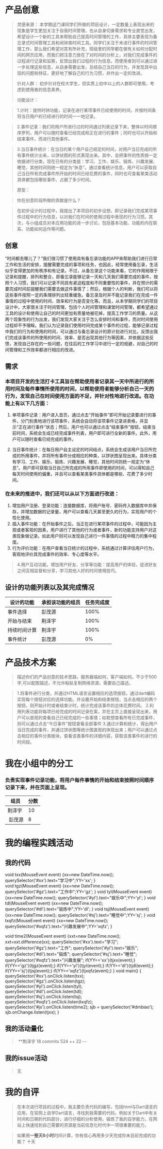 # 产品创意
>
>灵感来源：
本学期这门课同学们所做的项目设计，一定数量上表现出来的现象是学生更加关注于自我时间管理，也从自身切身需求和专业直觉出发，希望设计一个新的工具来帮助自己提高时间管理的工作，具体主要表现为备忘录式时间管理工具和闹钟类时间工具。同学们关注于未进行事件的时间管理工作，那么我们希望对其有所补充，班级里的同学都在做有关如何分配时间的网页应用，而我们把注意力放在了对时间的分析上，对我们完成事件的过程进行记录和监察，反馈出我们过程的行为信息。而使用者则可以通过进一步处理这些信息，从自身需要出发，总结自己当日的行为，并发现其中出现的问题和特征，更好地了解自己的行为习惯，并作出一定的改进。
>
>针对人群：
初步针对在校大学生，但实质上初中以上的人群即可使用，考虑到使用者的信息素养。
>
>功能设计：

> 1.计时：提供时钟功能，记录在进行某项事件已经使用的时间，并按时间条将当日用户的已经进行的时间一一地记录。

> 2.事件记录：我们将用户所进行过的时间通过列表记录下来，整体以时间顺序罗列，用户可以随时查看已经完成和正在进行的事件；同时也可以开始和结束事件，而进行其他事件。

> 3.当日事件统计：在当日的某个用户自己规定的时间，对用户当日完成的所有事件统计出来，以饼状图的形式表现出来。其中，会把事件的性质按一定依据进行分类，现在已有的分类是：学习、工作、娱乐、锻炼、兴趣发展、睡觉，其他时间则统一规定为“休息”。通过查看统计信息，用户可以获取自己当日所有完成事件所开始的时间已经花费的事件，同时也可查看某类活动具体都包括哪些事件、占据了多少时间。
>
>原型：

>你在创意阶段所做的贡献是什么？

>在初步设计的过程中，我提出了本项目的初步设想，即记录我们完成某项事件过程中的行为信息，以对我们在时间的使用过程中表现的行为习惯。其次，与小组成员对本应用功能的进一步讨论，包括基本功能、功能的内在联系、功能如何运作等问题。


## 创意
“时间都去哪儿了？”我们很习惯了使用具有备忘录功能的APP来帮助我们进行日常工作和生活的安排，提醒需要完成的事项和任务，也因此，经常使用备忘录，生活似乎变得更加的有秩序和有记录。不过，从备忘录这个功能来看，它的作用局限于记录和提醒，排列和整合，即备忘录能够记录一天和几天我们需要完成的事件，按照个人习惯，我们可以记录不同具有紧迫程度和不同重要性的事件，并在预计的需要完成时间前提醒我们需要去做这件事情了；然后，根据个人的判断，我们可以将这些事件按照一定的条理排列出轻重缓急。备忘录及时并不能记录我们在完成一件事情的过程中使用的时间、效率和行为是否变化等。而且，从本学期同学们的项目设计中，大家很关注于时间管理，包括个人时间管理和课堂时间管理，都希望通过工具的设计和使用让自己的时间更加有质量地被花掉，提高工作学习的质量。从这两个现象性的行为出发，我们发现大家关注于怎么安排时间和事件，而对时间使用过程却不予理睬。我们认为记录我们使用时间完成某个事件的过程，能够记录过程中我们的行为和使用的时间，可以通过与备忘录设计的原计划进行对比，反馈出我们完成该事件的所使用的时间、效率、是否出现其他行为等因素，并依据这些反馈，发现自己存在的一些问题，在往后的工作学习中进行一定的规避，对自己的时间管理和工作效率都进行相应的改进。  

## 需求
### 本项目开发的生活打卡工具旨在帮助使用者记录其一天中所进行的所用时间及每件事情所使用的时间，以帮助使用者能够分析自己一天的行为，发现自己在时间使用方面的不足，并针对性地进行改进。在功能上有以下几方面：
1. 单项事件记录：用户进入首页，通过点击“开始事件”即可开始记录要进行的事件，分门别类地进行该项事件，系统会自动将该项事件记录进表格，并显示“正在进行事件”状态；然后，用户也可以通过点击“结束事件”按钮，结束当前时间，系统会生成已经完成事件列表，用户即可进行全新的事件。此外，用户可以随时查看已经完成的事件。

2. 当日事件统计：在每日用户自主设定的时间结点，系统会生成该用户当日所完成的所用事件，并将所有事件分成相应的种类，以饼状图呈现出来。具体分类有学习、工作、娱乐、锻炼、兴趣发展、睡觉，其他时间则统一规定为“休息”。用户即可获取当日自己所完成的所用事件即使用的时间，可以得知自己每天时间使用的偏重，并且可以查看某类事件具体都是哪些、花费了多少时间。

### 在未来的推进中，我们还可以从以下方面进行改进：
1. 增加用户注册、登录功能：连接数据库，将用户账号、密码传入数据库中并保存，并增加数据的记录量，用户可以查看几天甚至更久的行为，实现用户的个性化使用。
2. 插入事件功能：在开始事件之后，当正在进行某项事件的过程中，可能因为主观或者客观的因素，用户进行了其他的行为或者事件，新的功能支持用户对这类现象做记录。如此用户则可以发现自己进行一件事情的过程中精力的集中程度。
3. 行为评价功能：在用户查看当日统计的过程中，系统通过计算评估用户行为，客观地评价其完成事件的效率、专心度等水平。
>4.用户互动功能，增加用户好友、分享等功能：提高用户的体验，促进好友之间互相监督和分享，学习其他人好的时间使用技巧。
## 设计的功能列表以及其完成情况

 设计的功能|承担该功能的组员|任务完成度
 --|--|--
  事件选择|彭茂源|100%
  开始与结束|荆泽宇|100%
  持续时间计算|荆泽宇|100%
  事件统计|彭茂源|0%

# 产品技术方案
> 描述你们的产品创意的技术思路，服务器端如何，客户端如何。不少于500字,可以配图描述，不允许粘贴复制网络资源，需要自己描述。

>1.将事件进行分类，并通过HTML语言设置相应的选项按钮，通过dart编码实现每个按钮对应的选择功能。并设置开始和结束按钮，当点击相应的两个按钮，则开始计时或者结束计时，统计完成该事件的总体花费时间。
>2.利用列表功能将每项已经完成的时间记录在案，并在主页上直接呈现出来，用户可以直观的查看自己已经完成的一些事情；如若想查看所有已完成事件，则可以通过点击“今日事件”按钮查看全部事件
>3.通过计算和统计，得出用户当日完成的事件，并通过饼状图等统计图直观的体现出来；用户可以通过点击相应的事件分类板块，查看该类事件的详细内容，获取该类事件的进行的时间段。

# 我在小组中的分工
### 负责实现事件记录功能，将用户每件事情的开始和结束按照时间顺序记录下来，并在页面上呈现。
  组员|分数
 --|--
  荆泽宇|10
  彭茂源|8

# 我的编程实践活动
## 我的代码
  
void txx(MouseEvent event)
{xx=new DateTime.now();
querySelector('#xx').text="学习中";YY='xx'; }   
void tgz(MouseEvent event)
{xx=new DateTime.now();
querySelector('#gz').text="工作中";YY='gz'; }
void tyl(MouseEvent event)
{xx=new DateTime.now();
querySelector('#yl').text="娱乐中";YY='yl'; }
void tdl(MouseEvent event)
{xx=new DateTime.now();
querySelector('#dl').text="锻炼中";YY='dl'; }
void tsj(MouseEvent event)
{xx=new DateTime.now();
querySelector('#sj').text="睡觉中";YY='sj'; }
void txqfz(MouseEvent event)
{xx=new DateTime.now();
querySelector('#xqfz').text="兴趣发展中";YY='xqfz'; }

void time2(MouseEvent event)
{xxt=new DateTime.now();
xxt=xxt.difference(xx);
querySelector('#xx').text="学习";
querySelector('#gz').text="工作";
querySelector('#yl').text="娱乐";
querySelector('#dl').text="锻炼";
querySelector('#sj').text="睡觉";
querySelector('#xqfz').text="兴趣发展";
if(YY=='xx'){tjxx(event);}
if(YY=='gz'){tjgz(event);}
if(YY=='yl'){tjyl(event);}
if(YY=='dl'){tjdl(event);}
if(YY=='sj'){tjsj(event);}
if(YY=='xqfz'){tjxqfz(event);}
}
void main() 
{
    querySelector('#xx').onClick.listen(txx);
      querySelector('#gz').onClick.listen(tgz);
        querySelector('#yl').onClick.listen(tyl);
          querySelector('#dl').onClick.listen(tdl);
            querySelector('#sj').onClick.listen(tsj);
             querySelector('#xqfz').onClick.listen(txqfz);
    querySelector('#js').onClick.listen(time2);
    sjb = querySelector('#dmbiao');  
    sjb.onChange.listen(tjxx);
}
  
## 我的活动量化

>  **荆泽宇 18 commits  524 ++  22 --

## 我的issue活动
>无


# 我的自评
> 在本次进行项目的过程中，我主要负责代码的编写，包括html与Dart语言的应用，在官网上自学Dart语言，寻找到我需要的代码，例如关于Dart中有关时间和日期的代码部分，进行仔细的分析使用，锻炼了我的自学能力，在网站上快速找到自己需要的资源是当前信息化时代中一项很重要的能力，

> 如果用**一整天8小时**时间计算，你有信心再用多少天完成你未目前完成的功能？
>十天
